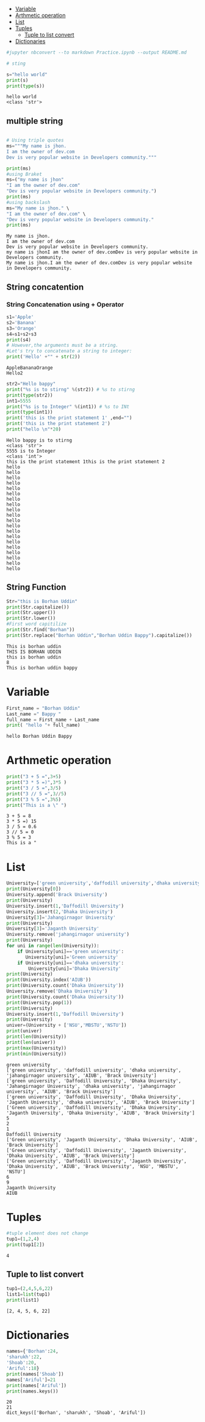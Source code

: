 - [Variable](#variable)
- [Arthmetic operation](#arthmetic-operation)
- [List](#list)
- [Tuples](#tuples)
  - [Tuple to list convert](#tuple-to-list-convert)
- [Dictionaries](#dictionaries)

```python
#jupyter nbconvert --to markdown Practice.ipynb --output README.md

```

```python
# sting

s="hello world"
print(s)
print(type(s))
```

    hello world
    <class 'str'>

## multiple string

```python

# Using triple quotes
ms="""My name is jhon.
I am the owner of dev.com
Dev is very popular website in Developers community."""

print(ms)
#using Braket
ms=("my name is jhon"
"I am the owner of dev.com"
"Dev is very popular website in Developers community.")
print(ms)
#using backslash
ms="My name is jhon." \
"I am the owner of dev.com" \
"Dev is very popular website in Developers community."
print(ms)
```

    My name is jhon.
    I am the owner of dev.com
    Dev is very popular website in Developers community.
    my name is jhonI am the owner of dev.comDev is very popular website in Developers community.
    My name is jhon.I am the owner of dev.comDev is very popular website in Developers community.

## String concatention

### String Concatenation using + Operator

```python
s1='Apple'
s2='Banana'
s3='Orange'
s4=s1+s2+s3
print(s4)
# However,the arguments must be a string.
#Let's try to concatenate a string to integer:
print('Hello' +"" + str(2))
```

    AppleBananaOrange
    Hello2

```python
str2="Hello bappy"
print("%s is to stirng" %(str2)) # %s to stirng
print(type(str2))
int1=5555
print("%s is to Integer" %(int1)) # %s to INt
print(type(int1))
print('this is the print statement 1' ,end="")
print('this is the print statement 2')
print("hello \n"*20)
```

    Hello bappy is to stirng
    <class 'str'>
    5555 is to Integer
    <class 'int'>
    this is the print statement 1this is the print statement 2
    hello
    hello
    hello
    hello
    hello
    hello
    hello
    hello
    hello
    hello
    hello
    hello
    hello
    hello
    hello
    hello
    hello
    hello
    hello
    hello

## String Function

```python
Str="this is Borhan Uddin"
print(Str.capitalize())
print(Str.upper())
print(Str.lower())
#First word capitilize
print(Str.find("Borhan"))
print(Str.replace("Borhan Uddin","Borhan Uddin Bappy").capitalize())
```

    This is borhan uddin
    THIS IS BORHAN UDDIN
    this is borhan uddin
    8
    This is borhan uddin bappy

# Variable

```python
First_name = "Borhan Uddin"
Last_name =" Bappy "
full_name = First_name + Last_name
print( "hello "+ full_name)
```

    hello Borhan Uddin Bappy

# Arthmetic operation

```python
print("3 + 5 =",3+5)
print("3 * 5 =)",3*5 )
print("3 / 5 =",3/5)
print("3 // 5 =",3//5)
print("3 % 5 =",3%5)
print("This is a \" ")
```

    3 + 5 = 8
    3 * 5 =) 15
    3 / 5 = 0.6
    3 // 5 = 0
    3 % 5 = 3
    This is a "

# List

```python
University=['green university','daffodill university','dhaka university','jahangirnagor university','AIUB']
print(University[0])
University.append('Brack University')
print(University)
University.insert(1,'Daffodill University')
University.insert(2,'Dhaka University')
University[3]='Jahangirnagor University'
print(University)
University[3]='Jaganth University'
University.remove('jahangirnagor university')
print(University)
for uni in range(len(University)):
    if University[uni]=='green university':
       University[uni]='Green university'
    if University[uni]=='dhaka university':
        University[uni]='Dhaka University'
print(University)
print(University.index('AIUB'))
print(University.count('Dhaka University'))
University.remove('Dhaka University')
print(University.count('Dhaka University'))
print(University.pop(1))
print(University)
University.insert(1,'Daffodill University')
print(University)
univer=(University + ['NSU','MBSTU','NSTU'])
print(univer)
print(len(University))
print(len(univer))
print(max(University))
print(min(University))
```

    green university
    ['green university', 'daffodill university', 'dhaka university', 'jahangirnagor university', 'AIUB', 'Brack University']
    ['green university', 'Daffodill University', 'Dhaka University', 'Jahangirnagor University', 'dhaka university', 'jahangirnagor university', 'AIUB', 'Brack University']
    ['green university', 'Daffodill University', 'Dhaka University', 'Jaganth University', 'dhaka university', 'AIUB', 'Brack University']
    ['Green university', 'Daffodill University', 'Dhaka University', 'Jaganth University', 'Dhaka University', 'AIUB', 'Brack University']
    5
    2
    1
    Daffodill University
    ['Green university', 'Jaganth University', 'Dhaka University', 'AIUB', 'Brack University']
    ['Green university', 'Daffodill University', 'Jaganth University', 'Dhaka University', 'AIUB', 'Brack University']
    ['Green university', 'Daffodill University', 'Jaganth University', 'Dhaka University', 'AIUB', 'Brack University', 'NSU', 'MBSTU', 'NSTU']
    6
    9
    Jaganth University
    AIUB

# Tuples

```python
#tuple element does not change
tup1=(1,2,4)
print(tup1[2])

```

    4

## Tuple to list convert

```python
tup1=(2,4,5,6,22)
list1=list(tup1)
print(list1)

```

    [2, 4, 5, 6, 22]

# Dictionaries

```python
names={'Borhan':24,
'sharukh':22,
'Shoab':20,
'Ariful':18}
print(names['Shoab'])
names['Ariful']=21
print(names['Ariful'])
print(names.keys())

```

    20
    21
    dict_keys(['Borhan', 'sharukh', 'Shoab', 'Ariful'])
